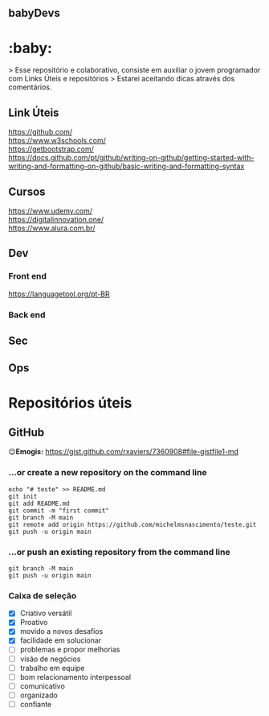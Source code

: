 ## babyDevs
<h1>:baby:</h1>
> Esse repositório e colaborativo, consiste em auxiliar o jovem programador com Links Úteis e repositórios
> Estarei aceitando dicas através dos comentários.

## Link Úteis
https://github.com/<br>
https://www.w3schools.com/<br>
https://getbootstrap.com/<br>
https://docs.github.com/pt/github/writing-on-github/getting-started-with-writing-and-formatting-on-github/basic-writing-and-formatting-syntax<br>


## Cursos
https://www.udemy.com/<br>
https://digitalinnovation.one/<br>
https://www.alura.com.br/<br>

## Dev
### Front end
https://languagetool.org/pt-BR<br>

### Back end


## Sec


## Ops


# Repositórios úteis
## GitHub
:wink:**Emogis:** https://gist.github.com/rxaviers/7360908#file-gistfile1-md



### …or create a new repository on the command line
```
echo "# teste" >> README.md
git init
git add README.md
git commit -m "first commit"
git branch -M main
git remote add origin https://github.com/michelmsnascimento/teste.git
git push -u origin main
```
### …or push an existing repository from the command line
```git remote add origin https://github.com/michelmsnascimento/teste.git
git branch -M main
git push -u origin main
```


### Caixa de seleção 
- [x] Criativo versátil
- [x] Proativo
- [x] movido a novos desafios
- [x] facilidade em solucionar
- [ ] problemas e propor melhorias 
- [ ] visão de negócios
- [ ] trabalho em equipe
- [ ] bom relacionamento interpessoal
- [ ] comunicativo
- [ ] organizado 
- [ ] confiante
